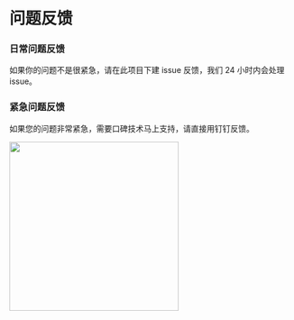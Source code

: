# 问题反馈

### 日常问题反馈

如果你的问题不是很紧急，请在此项目下建 issue 反馈，我们 24 小时内会处理 issue。

### 紧急问题反馈

如果您的问题非常紧急，需要口碑技术马上支持，请直接用钉钉反馈。

<img src="https://zos.alipayobjects.com/rmsportal/YWHIiEVJrGNKuAJaipaL.jpg" width="300"/>
